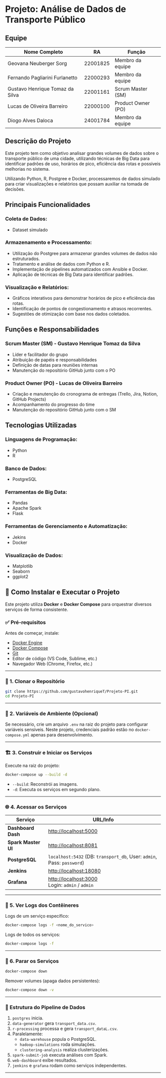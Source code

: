 # Projeto: Análise de Dados de Transporte Público

## Equipe

| Nome Completo | RA | Função |
|--------------|------|----------------|
| Geovana Neuberger Sorg | 22001825 | Membro da equipe |
| Fernando Pagliarini Furlanetto | 22000293 | Membro da equipe |
| Gustavo Henrique Tomaz da Silva | 22001161 | Scrum Master (SM) |
| Lucas de Oliveira Barreiro | 22000100 | Product Owner (PO) |
| Diogo Alves Daloca | 24001784 | Membro da equipe |

## Descrição do Projeto

Este projeto tem como objetivo analisar grandes volumes de dados sobre o transporte público de uma cidade, utilizando técnicas de Big Data para identificar padrões de uso, horários de pico, eficiência das rotas e possíveis melhorias no sistema.

Utilizando Python, R, Postgree e Docker, processaremos de dados simulado para criar visualizações e relatórios que possam auxiliar na tomada de decisões.

## Principais Funcionalidades

### Coleta de Dados:
- Dataset simulado

### Armazenamento e Processamento:
- Utilização do Postgree para armazenar grandes volumes de dados não estruturados.
- Tratamento e análise de dados com Python e R.
- Implementação de pipelines automatizados com Ansible e Docker.
- Aplicação de técnicas de Big Data para identificar padrões.

### Visualização e Relatórios:
- Gráficos interativos para demonstrar horários de pico e eficiência das rotas.
- Identificação de pontos de congestionamento e atrasos recorrentes.
- Sugestões de otimização com base nos dados coletados.

## Funções e Responsabilidades

### Scrum Master (SM) - Gustavo Henrique Tomaz da Silva
- Líder e facilitador do grupo
- Atribuição de papéis e responsabilidades
- Definição de datas para reuniões internas
- Manutenção do repositório GitHub junto com o PO

### Product Owner (PO) - Lucas de Oliveira Barreiro
- Criação e manutenção do cronograma de entregas (Trello, Jira, Notion, GitHub Projects)
- Acompanhamento do progresso do time
- Manutenção do repositório GitHub junto com o SM

## Tecnologias Utilizadas

### Linguagens de Programação:
- Python
- R

### Banco de Dados:
- PostgreSQL

### Ferramentas de Big Data:
- Pandas
- Apache Spark
- Flask

### Ferramentas de Gerenciamento e Automatização:
- Jekins
- Docker

### Visualização de Dados:
- Matplotlib
- Seaborn
- ggplot2

## 🚀 Como Instalar e Executar o Projeto

Este projeto utiliza **Docker** e **Docker Compose** para orquestrar diversos serviços de forma consistente.

### ✅ Pré-requisitos

Antes de começar, instale:

- [Docker Engine](https://docs.docker.com/engine/install/)
- [Docker Compose](https://docs.docker.com/compose/install/)
- [Git](https://git-scm.com/)
- Editor de código (VS Code, Sublime, etc.)
- Navegador Web (Chrome, Firefox, etc.)

---

### 📁 1. Clonar o Repositório

```bash
git clone https://github.com/gustavohenriqueT/Projeto-PI.git
cd Projeto-PI
```

---

### 🔐 2. Variáveis de Ambiente (Opcional)

Se necessário, crie um arquivo `.env` na raiz do projeto para configurar variáveis sensíveis. Neste projeto, credenciais padrão estão no `docker-compose.yml` apenas para desenvolvimento.

---

### 🏗️ 3. Construir e Iniciar os Serviços

Execute na raiz do projeto:

```bash
docker-compose up --build -d
```

- `--build`: Reconstrói as imagens.
- `-d`: Executa os serviços em segundo plano.

---

### 🌐 4. Acessar os Serviços

| Serviço                  | URL/Info                                      |
|--------------------------|-----------------------------------------------|
| **Dashboard Dash**       | [http://localhost:5000](http://localhost:5000) |
| **Spark Master UI**      | [http://localhost:8081](http://localhost:8081) |
| **PostgreSQL**           | `localhost:5432` (DB: `transport_db`, User: `admin`, Pass: `password`) |
| **Jenkins**              | [http://localhost:18080](http://localhost:18080) |
| **Grafana**              | [http://localhost:3000](http://localhost:3000) <br> Login: `admin` / `admin` |

---

### 📄 5. Ver Logs dos Contêineres

Logs de um serviço específico:

```bash
docker-compose logs -f <nome_do_servico>
```

Logs de todos os serviços:

```bash
docker-compose logs -f
```

---

### 🛑 6. Parar os Serviços

```bash
docker-compose down
```

Remover volumes (apaga dados persistentes):

```bash
docker-compose down -v
```

---

### 🧠 Estrutura do Pipeline de Dados

1. `postgres` inicia.
2. `data-generator` gera `transport_data.csv`.
3. `r-processing` processa e gera `transport_dataL.csv`.
4. Paralelamente:
   - `data-warehouse` popula o PostgreSQL.
   - `hadoop-simulations` roda simulações.
   - `clustering-analysis` realiza clusterizações.
5. `spark-submit-job` executa análises com Spark.
6. `web-dashboard` exibe resultados.
7. `jenkins` e `grafana` rodam como serviços independentes.

---


